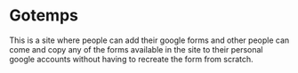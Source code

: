 # Gotemps

This is a site where people can add their google forms and other people can come and copy any of the forms available in the site to their personal google accounts without having to recreate the form from scratch. 
